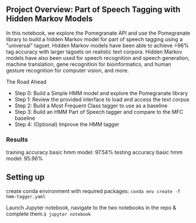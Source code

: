 ## Project Overview: Part of Speech Tagging with Hidden Markov Models

<p align="justify>Part of speech tagging is the process of determining the syntactic category of a word from the words in its surrounding context. It is often used to help disambiguate natural language phrases because it can be done quickly with high accuracy. Tagging can be used for many NLP tasks like determining correct pronunciation during speech synthesis (for example, dis-count as a noun vs dis-count as a verb), for information retrieval, and for word sense disambiguation.</p>

<p align="justify>In this notebook, we explore the Pomegranate API and use the Pomegranate library to build a hidden Markov model for part of speech tagging using a "universal" tagset. Hidden Markov models have been able to achieve >96% tag accuracy with larger tagsets on realistic text corpora. Hidden Markov models have also been used for speech recognition and speech generation, machine translation, gene recognition for bioinformatics, and human gesture recognition for computer vision, and more.</p>

The Road Ahead
* Step 0: Build a Simple HMM model and explore the Pomegranate library
* Step 1: Review the provided interface to load and access the text corpus
* Step 2: Build a Most Frequent Class tagger to use as a baseline
* Step 3: Build an HMM Part of Speech tagger and compare to the MFC baseline
* Step 4: (Optional) Improve the HMM tagger

### Results

training accuracy basic hmm model: 97.54%
testing accuracy basic hmm model: 95.96%

## Setting up

create conda environment with required packages: ```conda env create -f hmm-tagger.yaml```

Launch Jupyter notebook, navigate to the two notebooks in the repo & complete them.```$ jupyter notebook```
